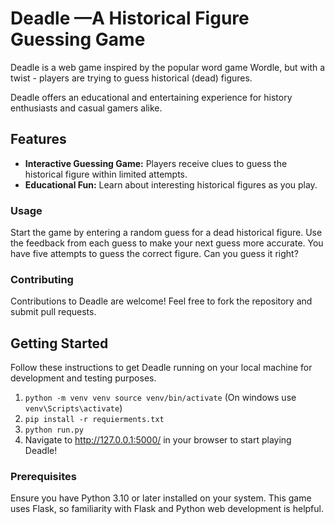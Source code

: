 # Deadle —A Historical Figure Guessing Game

Deadle is a web game inspired by the popular word game Wordle, but with a twist - players are trying to guess historical (dead) figures. 

Deadle offers an educational and entertaining experience for history enthusiasts and casual gamers alike.

## Features

- **Interactive Guessing Game:** Players receive clues to guess the historical figure within limited attempts.
- **Educational Fun:** Learn about interesting historical figures as you play.

### Usage
Start the game by entering a random guess for a dead historical figure.
Use the feedback from each guess to make your next guess more accurate.
You have five attempts to guess the correct figure. Can you guess it right?

### Contributing
Contributions to Deadle are welcome! Feel free to fork the repository and submit pull requests.

## Getting Started

Follow these instructions to get Deadle running on your local machine for development and testing purposes.
1. `python -m venv venv
source venv/bin/activate`
    (On windows use `venv\Scripts\activate`)
2. `pip install -r requierments.txt`
3. `python run.py`
4. Navigate to http://127.0.0.1:5000/ in your browser to start playing Deadle!

### Prerequisites

Ensure you have Python 3.10 or later installed on your system. This game uses Flask, so familiarity with Flask and Python web development is helpful.